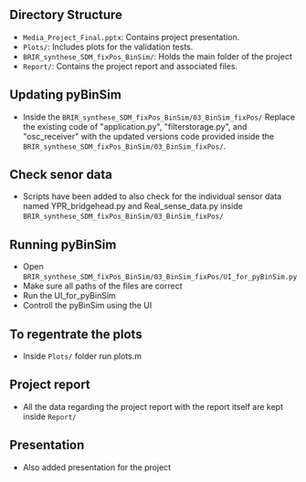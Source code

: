 ## Directory Structure

- `Media_Project_Final.pptx`: Contains project presentation.
- `Plots/`: Includes plots for the validation tests.
- `BRIR_synthese_SDM_fixPos_BinSim/`: Holds the main folder of the project
- `Report/`: Contains the project report and associated files.


## Updating pyBinSim
- Inside the `BRIR_synthese_SDM_fixPos_BinSim/03_BinSim_fixPos/`
Replace the existing code of "application.py", "filterstorage.py", and "osc_receiver" with the updated versions code provided  inside the `BRIR_synthese_SDM_fixPos_BinSim/03_BinSim_fixPos/`.

## Check senor data

- Scripts have been added to also check for the individual sensor data named YPR_bridgehead.py and Real_sense_data.py inside `BRIR_synthese_SDM_fixPos_BinSim/03_BinSim_fixPos/`

## Running pyBinSim
- Open `BRIR_synthese_SDM_fixPos_BinSim/03_BinSim_fixPos/UI_for_pyBinSim.py`
- Make sure all paths of the files are correct
- Run the UI_for_pyBinSim
- Controll the pyBinSim using the UI

## To regentrate the plots 
- Inside `Plots/` folder run plots.m

## Project report
- All the data regarding the project report with the report itself are kept inside `Report/`

## Presentation
- Also added presentation for the project
